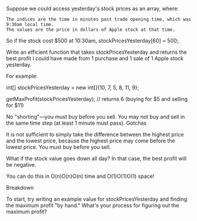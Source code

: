 

Suppose we could access yesterday's stock prices as an array, where:

    The indices are the time in minutes past trade opening time, which was 9:30am local time.
    The values are the price in dollars of Apple stock at that time.

So if the stock cost $500 at 10:30am, stockPricesYesterday[60] = 500;.

Write an efficient function that takes stockPricesYesterday and returns the best profit I could have made from 1 purchase and 1 sale of 1 Apple stock yesterday.

For example:

  int[] stockPricesYesterday = new int[]{10, 7, 5, 8, 11, 9};

getMaxProfit(stockPricesYesterday);
// returns 6 (buying for $5 and selling for $11)

No "shorting"—you must buy before you sell. You may not buy and sell in the same time step (at least 1 minute must pass).
Gotchas

It is not sufficient to simply take the difference between the highest price and the lowest price, because the highest price may come before the lowest price. You must buy before you sell.

What if the stock value goes down all day? In that case, the best profit will be negative.

You can do this in O(n)O(n)O(n) time and O(1)O(1)O(1) space! 


Breakdown

To start, try writing an example value for stockPricesYesterday and finding the maximum profit "by hand." What's your process for figuring out the maximum profit?
